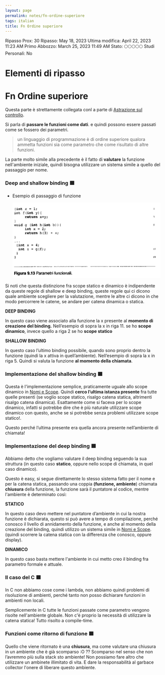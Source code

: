 ```yaml
---
layout: page
permalink: notes/fn-ordine-superiore
tags: italian
title: Fn Ordine superiore
---
```


Ripasso Prox: 30
Ripasso: May 18, 2023
Ultima modifica: April 22, 2023 11:23 AM
Primo Abbozzo: March 25, 2023 11:49 AM
Stato: 🌕🌕🌕🌕🌕
Studi Personali: No

# Elementi di ripasso

# Fn Ordine superiore

Questa parte è strettamente collegata conl a parte di [Astrazione sul controllo](/notes/astrazione-sul-controllo).

Si parla di **passare le funzioni come dati**. e quindi possono essere passati come se fossero dei parametri.

> un linguaggio di programmazione è di ordine superiore qualora
ammetta funzioni sia come parametro che come risultato di altre funzioni.
>

La parte molto simile alla precedente è il fatto di **valutare** la funzione nell'ambiente iniziale, quindi bisogna utilizzare un sistema simile a quello del passaggio per nome.

### Deep and shallow binding 🟩

- Esempio di passaggio di funzione

    <img src="/images/notes/image/universita/ex-notion/Fn Ordine superiore/Untitled.png" alt="image/universita/ex-notion/Fn Ordine superiore/Untitled">


Si noti che questa distinzione fra scope statico e dinamico è indipendente da queste regole di shallow e deep binding, queste regole qui ci dicono quale ambiente scegliere per la valutazione, mentre le altre ci dicono in che modo percorrere le catene, se andare per catena dinamica o statica.

**DEEP BINDING**

In questo caso viene associato alla funzione la x presente al **momento di creazione del binding.** Nell’esempio di sopra la x in riga 11. se ho **scope dinamico**, invece quello a riga 2 se ho **scope statico**

**SHALLOW BINDING**

In questo caso l’ultimo binding possibile, quando sono proprio dentro la funzione (quindi la x attiva in quell’ambiente). Nell’esempio di sopra la x in riga 5. Quindi si valuta la funzione **al momento della chiamata**.

### Implementazione del shallow binding 🟩

Questa è l'implementazione semplice, praticamente uguale allo scope dinamico in [Nomi e Scope](/notes/nomi-e-scope). Quindi **cerco l’ultima istanza presente** fra tutte quelle presenti (se voglio scope statico, risalgo catena statica, altrimenti risalgo catena dinamica). Esattamente come si faceva per lo scope dinamico, infatti si potrebbe dire che è più naturale utilizzare scope dinamico con questo, anche se si potrebbe senza problemi utilizzare scope statico!.

Questo perché l’ultima presente era quella ancora presente nell’ambiente di chiamata!

### Implementazione del deep binding 🟩

Abbiamo detto che vogliamo valutare il deep binding seguendo la sua struttura (in questo caso **statico**, oppure nello scope di chiamata, in quel caso dinamico).

Questo è easy, si segue direttamente lo stesso sistema fatto per il nome e per la catena statica, passando una coppia **(funzione, ambiente**) chiamata **chiusura** della funzione, la funzione sarà il puntatore al codice, mentre l'ambiente è determinato così:

**STATICO**

In questo caso devo mettere nel puntatore d’ambiente in cui la nostra funzione è dichiarata, questo si può avere a tempo di compilazione, perché conosco il livello di annidamento della funzione, e anche al momento della creazione del binding, quindi utilizzo un sistema simile in [Nomi e Scope](/notes/nomi-e-scope). (quindi scorrere la catena statica con la differenza che conosco, oppure display).

**DINAMICO**

In questo caso basta mettere l'ambiente in cui metto creo il binding fra parametro formale e attuale.

### Il caso del C 🟩

In C non abbiamo cose come i lambda, non abbiamo quindi problemi di risoluzione di ambienti, perché tanto non posso dichiarare funzioni in ambienti non locali.

Semplicemente in C tutte le funzioni passate come parametro vengono risolte nell'ambiente globale. Non c'è proprio la necessità di utilizzare la catena statica! Tutto risolto a compile-time.

### Funzioni come ritorno di funzione 🟩

Quello che viene ritornato è una **chiusura**, ma come valutare una chiusura in un ambiente che è già scomparso :O  ?? Scomparso nel senso che non l’avremmo più sulla stack sto ambiente! Non possiamo fare altro che utilizzare un ambinete illimitato di vita. E dare la responsabilità al garbace collector l'onere di liberare questo ambiente.